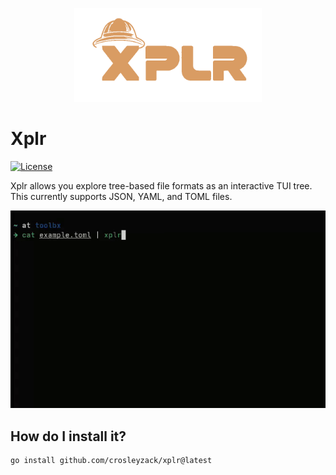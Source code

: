 <p align="center"><img alt="xplr" src="./assets/xplr.png" width="300px" /></p>

# Xplr

[![License](https://img.shields.io/github/license/crosleyzack/xplr?color=blue)](https://github.com/crosleyzack/xplr/blob/main/LICENSE)

Xplr allows you explore tree-based file formats as an interactive TUI tree. This currently supports JSON, YAML, and TOML files.

<img alt="example" src="./assets/example.gif" width="600px" /></p>

## How do I install it?

```
go install github.com/crosleyzack/xplr@latest
```